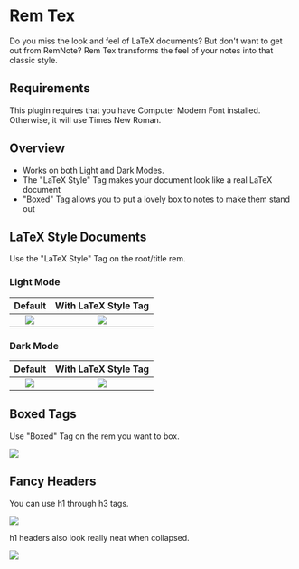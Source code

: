 # Rem Tex
Do you miss the look and feel of LaTeX documents? But don't want to get out from RemNote? 
Rem Tex transforms the feel of your notes into that classic style. 

## Requirements
This plugin requires that you have Computer Modern Font installed. Otherwise, it will use Times New Roman. 

## Overview
- Works on both Light and Dark Modes.
- The "LaTeX Style" Tag makes your document look like a real LaTeX document
- "Boxed" Tag allows you to put a lovely box to notes to make them stand out

## LaTeX Style Documents
Use the "LaTeX Style" Tag on the root/title rem.

### Light Mode
Default                    | With LaTeX Style Tag  
:-------------------------:|:-------------------------:
![](https://github.com/mzguntalan/rem-tex/blob/main/imgs/light/default.png)  |  ![](https://github.com/mzguntalan/rem-tex/blob/main/imgs/light/latex_style.png)

### Dark Mode
Default                    | With LaTeX Style Tag  
:-------------------------:|:-------------------------:
![](https://github.com/mzguntalan/rem-tex/blob/main/imgs/dark/default.png)  |  ![](https://github.com/mzguntalan/rem-tex/blob/main/imgs/dark/latex_style.png)

## Boxed Tags
Use "Boxed" Tag on the rem you want to box.

![](https://github.com/mzguntalan/rem-tex/blob/main/imgs/common/boxes.png) 

## Fancy Headers
You can use h1 through h3 tags. 

![](https://github.com/mzguntalan/rem-tex/blob/main/imgs/common/headings.png)

h1 headers also look really neat when collapsed.

![](https://github.com/mzguntalan/rem-tex/blob/main/imgs/common/collapsed.png) 
